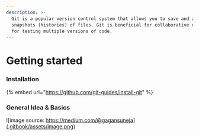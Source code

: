 ```yaml
---
description: >-
  Git is a popular version control system that allows you to save and access
  snapshots (histories) of files. Git is beneficial for collaborative coding or
  for testing multiple versions of code.
---
```


# Getting started

### Installation

{% embed url="https://github.com/git-guides/install-git" %}

### General Idea & Basics

![image source: https://medium.com/@gagansuneja](.gitbook/assets/image.png)




